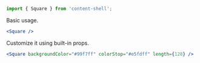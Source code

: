 ```jsx static
import { Square } from 'content-shell';
```

Basic usage.

```jsx
<Square />
```

Customize it using built-in props.

```jsx
<Square backgroundColor="#99f7ff" colorStop="#e5fdff" length={128} />
```

